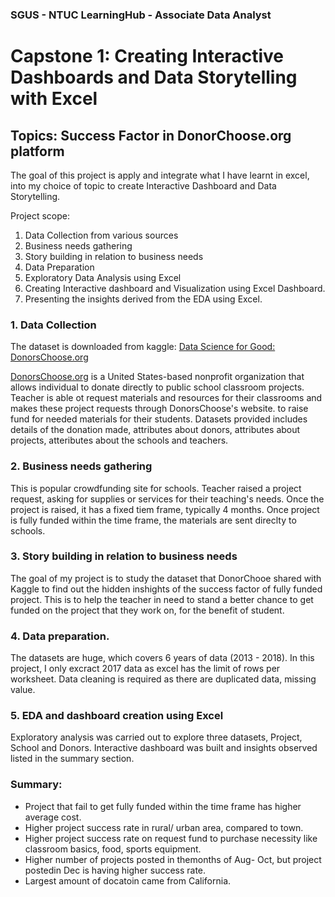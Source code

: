 ### SGUS - NTUC LearningHub - Associate Data Analyst
# Capstone 1: Creating Interactive Dashboards and Data Storytelling with Excel
## Topics: Success Factor in DonorChoose.org platform

The goal of this project is apply and integrate what I have learnt in excel, into my choice of topic to create Interactive Dashboard and Data Storytelling. 

Project scope:
1. Data Collection from various sources
2. Business needs gathering
3. Story building in relation to business needs
4. Data Preparation 
5. Exploratory Data Analysis using Excel
6. Creating Interactive dashboard and Visualization using Excel Dashboard.
7. Presenting the insights derived from the EDA using Excel.


### 1. Data Collection
The dataset is downloaded from kaggle:
[Data Science for Good: DonorsChoose.org](https://www.kaggle.com/donorschoose/io)

[DonorsChoose.org](https://www.donorschoose.org/) is a United States-based nonprofit organization that allows individual to donate directly to public school classroom projects. Teacher is able ot request materials and resources for their classrooms and makes these project requests through DonorsChoose's website. to raise fund for needed materials for their students. 
Datasets provided includes details of the donation made, attributes about donors, attributes about projects, atteributes about the schools and teachers. 

### 2. Business needs gathering
This is popular crowdfunding site for schools. Teacher raised a project request, asking for supplies or services for their teaching's needs. Once the project is raised, it has a fixed tiem frame, typically 4 months. Once project is fully funded within the time frame, the materials are sent direclty to schools. 


### 3. Story building in relation to business needs
The goal of my project is to study the dataset that DonorChooe shared with Kaggle to find out the hidden inshights of the success factor of fully funded project. This is to help the teacher in need to stand a better chance to get funded on the project that they work on, for the benefit of student.

### 4. Data preparation.
The datasets are huge, which covers 6 years of data (2013 - 2018). In this project, I only excract 2017 data as excel has the limit of rows per worksheet. Data cleaning is required as there are duplicated data, missing value. 

### 5. EDA and dashboard creation using Excel
Exploratory analysis was carried out to explore three datasets, Project, School and Donors. Interactive dashboard was built and insights observed listed in the summary section.

### Summary:
- Project that fail to get fully funded within the time frame has higher average cost.
- Higher project success rate in rural/ urban area, compared to town.
- Higher project success rate on request fund to purchase necessity like classroom basics, food, sports equipment. 
- Higher number of projects posted in themonths of Aug- Oct, but project postedin Dec is having higher success rate. 
- Largest amount of docatoin came from California.



```python

```
